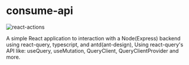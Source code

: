 # consume-api

![react-actions](https://github.com/devsgnr/consume-api/workflows/react-actions/badge.svg)

A simple React application to interaction with a Node(Express) backend using react-query, typescript, and antd(ant-design), Using react-query's API like: useQuery, useMutation, QueryClient, QueryClientProvider and more.
